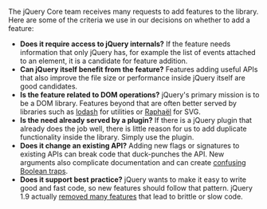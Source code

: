 The jQuery Core team receives many requests to add features to the library. Here are some of the criteria we use in our decisions on whether to add a feature:

* **Does it require access to jQuery internals?** If the feature needs information that only jQuery has, for example the list of events attached to an element, it is a candidate for feature addition.
* **Can jQuery itself benefit from the feature?** Features adding useful APIs that also improve the file size or performance inside jQuery itself are good candidates. 
* **Is the feature related to DOM operations?** jQuery's primary mission is to be a DOM library. Features beyond that are often better served by libraries such as [lodash](https://lodash.com/) for utilities or [Raphaël](http://raphaeljs.com/) for SVG.
* **Is the need already served by a plugin?** If there is a jQuery plugin that already does the job well, there is little reason for us to add duplicate functionality inside the library. Simply use the plugin.
* **Does it change an existing API?** Adding new flags or signatures to existing APIs can break code that duck-punches the API. New arguments also complicate documentation and can create [confusing Boolean traps](https://ariya.io/2011/08/hall-of-api-shame-boolean-trap). 
* **Does it support best practice?** jQuery wants to make it easy to write good and fast code, so new features should follow that pattern. jQuery 1.9 actually [removed many features](http://jquery.com/upgrade-guide/1.9/) that lead to brittle or slow code.
